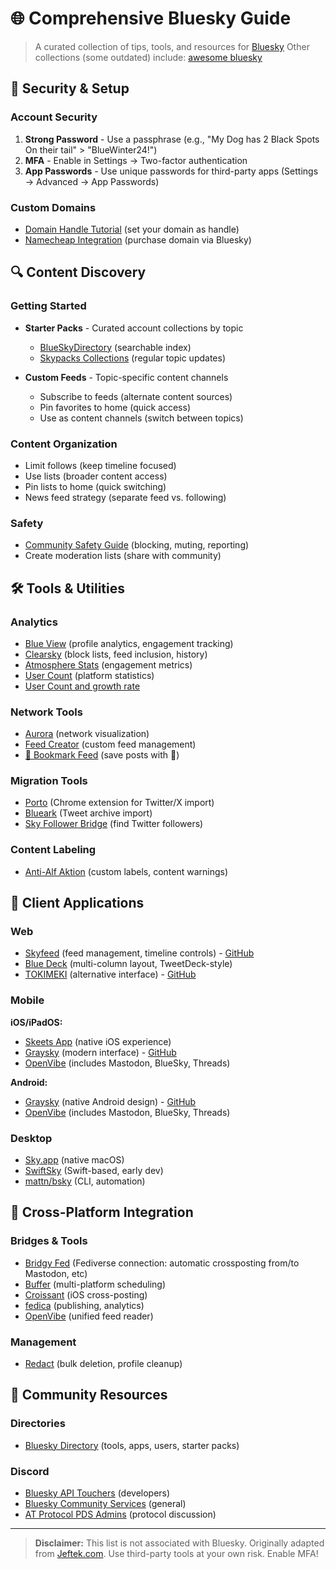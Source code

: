 # 🌐 Comprehensive Bluesky Guide

> A curated collection of tips, tools, and resources for [Bluesky](https://bsky.app)
Other collections (some outdated) include: [awesome bluesky](https://github.com/notjuliet/awesome-bluesky)

## 🔐 Security & Setup

### Account Security
1. **Strong Password** - Use a passphrase (e.g., "My Dog has 2 Black Spots On their tail" > "BlueWinter24!")
2. **MFA** - Enable in Settings → Two-factor authentication
3. **App Passwords** - Use unique passwords for third-party apps (Settings → Advanced → App Passwords)

### Custom Domains
- [Domain Handle Tutorial](https://bsky.social/about/blog/4-28-2023-domain-handle-tutorial) (set your domain as handle)
- [Namecheap Integration](https://bsky.social/about/blog/7-05-2023-namecheap) (purchase domain via Bluesky)

## 🔍 Content Discovery

### Getting Started
- **Starter Packs** - Curated account collections by topic
  - [BlueSkyDirectory](https://blueskydirectory.com/starter-packs/all) (searchable index)
  - [Skypacks Collections](https://bsky.app/profile/skypacks.bsky.social) (regular topic updates)

- **Custom Feeds** - Topic-specific content channels
  - Subscribe to feeds (alternate content sources)
  - Pin favorites to home (quick access)
  - Use as content channels (switch between topics)

### Content Organization
- Limit follows (keep timeline focused)
- Use lists (broader content access)
- Pin lists to home (quick switching)
- News feed strategy (separate feed vs. following)

### Safety
- [Community Safety Guide](https://bsky.app/profile/francesmeh.reviews/post/3lamkrhv6k22o) (blocking, muting, reporting)
- Create moderation lists (share with community)

## 🛠️ Tools & Utilities

### Analytics
- [Blue View](https://blueview.app) (profile analytics, engagement tracking)
- [Clearsky](https://clearsky.app) (block lists, feed inclusion, history)
- [Atmosphere Stats](https://jyc.dev/at) (engagement metrics)
- [User Count](https://bsky-users.theo.io/) (platform statistics)
- [User Count and growth rate](https://bcounter.nat.vg/)

### Network Tools
- [Aurora](https://aurora.ndimensional.xyz/) (network visualization)
- [Feed Creator](https://blueskyfeedcreator.com) (custom feed management)
- [📌 Bookmark Feed](https://bsky.app/profile/did:plc:q6gjnaw2blty4crticxkmujt/feed/my-pins) (save posts with 📌)

### Migration Tools
- [Porto](https://chromewebstore.google.com/detail/porto-port-your-tweets-to/ckilhjdflnaakopknngigiggfpnjaaop) (Chrome extension for Twitter/X import)
- [Blueark](https://blueark.app/) (Tweet archive import)
- [Sky Follower Bridge](https://chromewebstore.google.com/detail/sky-follower-bridge/behhbpbpmailcnfbjagknjngnfdojpko) (find Twitter followers)

### Content Labeling
- [Anti-Alf Aktion](https://bsky.app/profile/did:plc:e4elbtctnfqocyfcml6h2lf7) (custom labels, content warnings)

## 📱 Client Applications

### Web
- [Skyfeed](https://skyfeed.app/) (feed management, timeline controls) - [GitHub](https://github.com/skyfeed-dev/app)
- [Blue Deck](https://deck.blue) (multi-column layout, TweetDeck-style)
- [TOKIMEKI](https://tokimeki.blue/login) (alternative interface) - [GitHub](https://github.com/spuithori/tokimekibluesky)

### Mobile

**iOS/iPadOS:**
- [Skeets App](https://www.skeetsapp.com) (native iOS experience)
- [Graysky](https://graysky.app/) (modern interface) - [GitHub](https://github.com/mozzius/graysky)
- [OpenVibe](https://apps.apple.com/us/app/openvibe-mastodon-bluesky/id1666230916) (includes Mastodon, BlueSky, Threads)
 
**Android:**
- [Graysky](https://graysky.app/) (native Android design) - [GitHub](https://github.com/mozzius/graysky)
- [OpenVibe](https://apps.apple.com/us/app/openvibe-mastodon-bluesky/id1666230916) (includes Mastodon, BlueSky, Threads)

### Desktop
- [Sky.app](https://github.com/jcsalterego/Sky.app) (native macOS)
- [SwiftSky](https://github.com/rmcan/swiftsky) (Swift-based, early dev)
- [mattn/bsky](https://github.com/mattn/bsky) (CLI, automation)

## 🔄 Cross-Platform Integration

### Bridges & Tools
- [Bridgy Fed](https://fed.brid.gy/) (Fediverse connection: automatic crossposting from/to Mastodon, etc)
- [Buffer](https://buffer.com) (multi-platform scheduling)
- [Croissant](https://apps.apple.com/us/app/croissant-cross-posting/id6670288979) (iOS cross-posting)
- [fedica](https://fedica.com/) (publishing, analytics)
- [OpenVibe](https://apps.apple.com/us/app/openvibe-mastodon-bluesky/id1666230916) (unified feed reader)

### Management
- [Redact](https://redact.dev/) (bulk deletion, profile cleanup)

## 🌟 Community Resources

### Directories
- [Bluesky Directory](https://blueskydirectory.com) (tools, apps, users, starter packs)

### Discord
- [Bluesky API Touchers](https://discord.gg/FS9U8A7F) (developers)
- [Bluesky Community Services](https://discord.gg/tYuDvuzbVA) (general)
- [AT Protocol PDS Admins](https://discord.gg/eT6RWzy) (protocol discussion)

---

> **Disclaimer:** This list is not associated with Bluesky. Originally adapted from [Jeftek.com](https://bsky.app/profile/jeftek.com). Use third-party tools at your own risk. Enable MFA!
